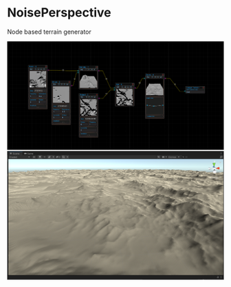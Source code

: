 # NoisePerspective
Node based terrain generator

![Nodes](/Screenshots/Nodes.png?raw=true "Nodes")
![Terrain](/Screenshots/Terrain.png?raw=true "Terrain")
